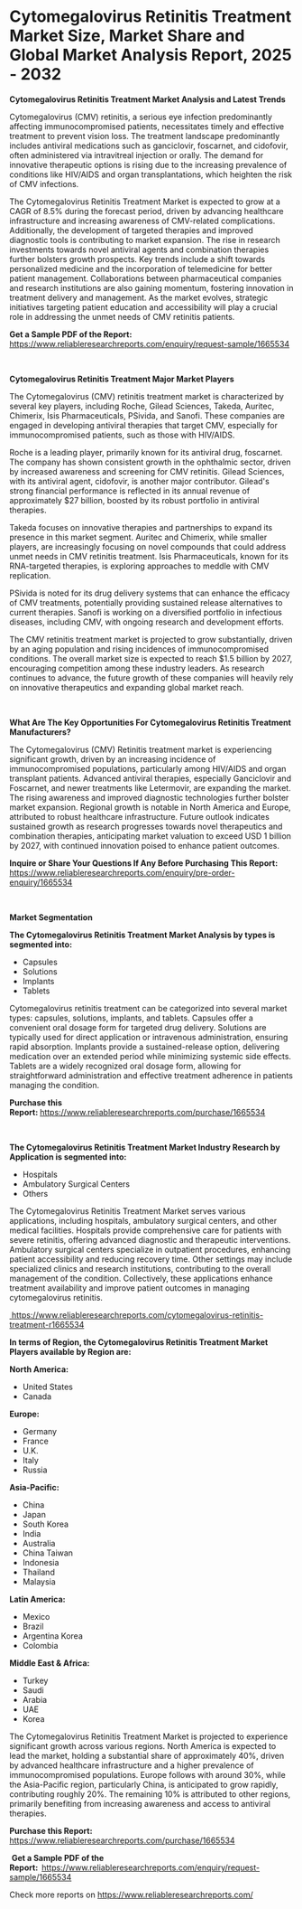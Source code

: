 <p><h1>Cytomegalovirus Retinitis Treatment Market Size, Market Share and Global Market Analysis Report, 2025 - 2032</h1></p><p><strong>Cytomegalovirus Retinitis Treatment Market Analysis and Latest Trends</strong></p>
<p><p>Cytomegalovirus (CMV) retinitis, a serious eye infection predominantly affecting immunocompromised patients, necessitates timely and effective treatment to prevent vision loss. The treatment landscape predominantly includes antiviral medications such as ganciclovir, foscarnet, and cidofovir, often administered via intravitreal injection or orally. The demand for innovative therapeutic options is rising due to the increasing prevalence of conditions like HIV/AIDS and organ transplantations, which heighten the risk of CMV infections.</p><p>The Cytomegalovirus Retinitis Treatment Market is expected to grow at a CAGR of 8.5% during the forecast period, driven by advancing healthcare infrastructure and increasing awareness of CMV-related complications. Additionally, the development of targeted therapies and improved diagnostic tools is contributing to market expansion. The rise in research investments towards novel antiviral agents and combination therapies further bolsters growth prospects. Key trends include a shift towards personalized medicine and the incorporation of telemedicine for better patient management. Collaborations between pharmaceutical companies and research institutions are also gaining momentum, fostering innovation in treatment delivery and management. As the market evolves, strategic initiatives targeting patient education and accessibility will play a crucial role in addressing the unmet needs of CMV retinitis patients.</p></p>
<p><strong>Get a Sample PDF of the Report:&nbsp;</strong> <a href="https://www.reliableresearchreports.com/enquiry/request-sample/1665534?utm_campaign=36&utm_medium=2&utm_source=Github&utm_content=ia&utm_term=03032025&utm_id=cytomegalovirus-retinitis-treatment">https://www.reliableresearchreports.com/enquiry/request-sample/1665534</a></p>
<p>&nbsp;</p>
<p><strong>Cytomegalovirus Retinitis Treatment Major Market Players</strong></p>
<p><p>The Cytomegalovirus (CMV) retinitis treatment market is characterized by several key players, including Roche, Gilead Sciences, Takeda, Auritec, Chimerix, Isis Pharmaceuticals, PSivida, and Sanofi. These companies are engaged in developing antiviral therapies that target CMV, especially for immunocompromised patients, such as those with HIV/AIDS.</p><p>Roche is a leading player, primarily known for its antiviral drug, foscarnet. The company has shown consistent growth in the ophthalmic sector, driven by increased awareness and screening for CMV retinitis. Gilead Sciences, with its antiviral agent, cidofovir, is another major contributor. Gilead's strong financial performance is reflected in its annual revenue of approximately $27 billion, boosted by its robust portfolio in antiviral therapies.</p><p>Takeda focuses on innovative therapies and partnerships to expand its presence in this market segment. Auritec and Chimerix, while smaller players, are increasingly focusing on novel compounds that could address unmet needs in CMV retinitis treatment. Isis Pharmaceuticals, known for its RNA-targeted therapies, is exploring approaches to meddle with CMV replication.</p><p>PSivida is noted for its drug delivery systems that can enhance the efficacy of CMV treatments, potentially providing sustained release alternatives to current therapies. Sanofi is working on a diversified portfolio in infectious diseases, including CMV, with ongoing research and development efforts.</p><p>The CMV retinitis treatment market is projected to grow substantially, driven by an aging population and rising incidences of immunocompromised conditions. The overall market size is expected to reach $1.5 billion by 2027, encouraging competition among these industry leaders. As research continues to advance, the future growth of these companies will heavily rely on innovative therapeutics and expanding global market reach.</p></p>
<p>&nbsp;</p>
<p><strong>What Are The Key Opportunities For Cytomegalovirus Retinitis Treatment Manufacturers?</strong></p>
<p><p>The Cytomegalovirus (CMV) Retinitis treatment market is experiencing significant growth, driven by an increasing incidence of immunocompromised populations, particularly among HIV/AIDS and organ transplant patients. Advanced antiviral therapies, especially Ganciclovir and Foscarnet, and newer treatments like Letermovir, are expanding the market. The rising awareness and improved diagnostic technologies further bolster market expansion. Regional growth is notable in North America and Europe, attributed to robust healthcare infrastructure. Future outlook indicates sustained growth as research progresses towards novel therapeutics and combination therapies, anticipating market valuation to exceed USD 1 billion by 2027, with continued innovation poised to enhance patient outcomes.</p></p>
<p><strong>Inquire or Share Your Questions If Any Before Purchasing This Report:</strong> <a href="https://www.reliableresearchreports.com/enquiry/pre-order-enquiry/1665534?utm_campaign=36&utm_medium=2&utm_source=Github&utm_content=ia&utm_term=03032025&utm_id=cytomegalovirus-retinitis-treatment">https://www.reliableresearchreports.com/enquiry/pre-order-enquiry/1665534</a></p>
<p>&nbsp;</p>
<p><strong>Market Segmentation</strong></p>
<p><strong>The Cytomegalovirus Retinitis Treatment Market Analysis by types is segmented into:</strong></p>
<p><ul><li>Capsules</li><li>Solutions</li><li>Implants</li><li>Tablets</li></ul></p>
<p><p>Cytomegalovirus retinitis treatment can be categorized into several market types: capsules, solutions, implants, and tablets. Capsules offer a convenient oral dosage form for targeted drug delivery. Solutions are typically used for direct application or intravenous administration, ensuring rapid absorption. Implants provide a sustained-release option, delivering medication over an extended period while minimizing systemic side effects. Tablets are a widely recognized oral dosage form, allowing for straightforward administration and effective treatment adherence in patients managing the condition.</p></p>
<p><strong>Purchase this Report:&nbsp;</strong><a href="https://www.reliableresearchreports.com/purchase/1665534?utm_campaign=36&utm_medium=2&utm_source=Github&utm_content=ia&utm_term=03032025&utm_id=cytomegalovirus-retinitis-treatment">https://www.reliableresearchreports.com/purchase/1665534</a></p>
<p>&nbsp;</p>
<p><strong>The Cytomegalovirus Retinitis Treatment Market Industry Research by Application is segmented into:</strong></p>
<p><ul><li>Hospitals</li><li>Ambulatory Surgical Centers</li><li>Others</li></ul></p>
<p><p>The Cytomegalovirus Retinitis Treatment Market serves various applications, including hospitals, ambulatory surgical centers, and other medical facilities. Hospitals provide comprehensive care for patients with severe retinitis, offering advanced diagnostic and therapeutic interventions. Ambulatory surgical centers specialize in outpatient procedures, enhancing patient accessibility and reducing recovery time. Other settings may include specialized clinics and research institutions, contributing to the overall management of the condition. Collectively, these applications enhance treatment availability and improve patient outcomes in managing cytomegalovirus retinitis.</p></p>
<p><a href="https://www.reliableresearchreports.com/cytomegalovirus-retinitis-treatment-r1665534?utm_campaign=36&utm_medium=2&utm_source=Github&utm_content=ia&utm_term=03032025&utm_id=cytomegalovirus-retinitis-treatment">&nbsp;https://www.reliableresearchreports.com/cytomegalovirus-retinitis-treatment-r1665534</a></p>
<p><strong>In terms of Region, the Cytomegalovirus Retinitis Treatment Market Players available by Region are:</strong></p>
<p>
    <p> <strong> North America: </strong>
        <ul>
            <li>United States</li>
            <li>Canada</li>
        </ul>
        </p> 
    <p> <strong> Europe: </strong>
        <ul>
            <li>Germany</li>
            <li>France</li>
            <li>U.K.</li>
            <li>Italy</li>
            <li>Russia</li>
        </ul>
        </p> 
    <p> <strong> Asia-Pacific: </strong>
        <ul>
            <li>China</li>
            <li>Japan</li>
            <li>South Korea</li>
            <li>India</li>
            <li>Australia</li>
            <li>China Taiwan</li>
            <li>Indonesia</li>
            <li>Thailand</li>
            <li>Malaysia</li>
        </ul>
        </p> 
    <p> <strong> Latin America: </strong>
        <ul>
            <li>Mexico</li>
            <li>Brazil</li>
            <li>Argentina Korea</li>
            <li>Colombia</li>
        </ul>
        </p> 
    <p> <strong> Middle East & Africa: </strong>
        <ul>
            <li>Turkey</li>
            <li>Saudi</li>
            <li>Arabia</li>
            <li>UAE</li>
            <li>Korea</li>
        </ul>
    </p>
    </p>
<p><p>The Cytomegalovirus Retinitis Treatment Market is projected to experience significant growth across various regions. North America is expected to lead the market, holding a substantial share of approximately 40%, driven by advanced healthcare infrastructure and a higher prevalence of immunocompromised populations. Europe follows with around 30%, while the Asia-Pacific region, particularly China, is anticipated to grow rapidly, contributing roughly 20%. The remaining 10% is attributed to other regions, primarily benefiting from increasing awareness and access to antiviral therapies.</p></p>
<p><strong>Purchase this Report: </strong><a href="https://www.reliableresearchreports.com/purchase/1665534?utm_campaign=36&utm_medium=2&utm_source=Github&utm_content=ia&utm_term=03032025&utm_id=cytomegalovirus-retinitis-treatment">https://www.reliableresearchreports.com/purchase/1665534</a></p>
<p>&nbsp;<strong>Get a Sample PDF of the Report:&nbsp;&nbsp;</strong><a href="https://www.reliableresearchreports.com/enquiry/request-sample/1665534?utm_campaign=36&utm_medium=2&utm_source=Github&utm_content=ia&utm_term=03032025&utm_id=cytomegalovirus-retinitis-treatment">https://www.reliableresearchreports.com/enquiry/request-sample/1665534</a></p>
<p><strong></strong></p>
<p>Check more reports on <a href="https://www.reliableresearchreports.com/?utm_campaign=36&utm_medium=2&utm_source=Github&utm_content=ia&utm_term=03032025&utm_id=cytomegalovirus-retinitis-treatment">https://www.reliableresearchreports.com/</a></p>